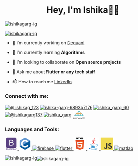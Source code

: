 <h1 align="center">Hey, I'm Ishika👨‍💻</h1>

<p align="left"> <img src="https://komarev.com/ghpvc/?username=ishikagarg-ig&label=Profile%20views&color=0e75b6&style=flat" alt="ishikagarg-ig" /> </p>

<p align="left"> <a href="https://github.com/ryo-ma/github-profile-trophy"><img src="https://github-profile-trophy.vercel.app/?username=ishikagarg-ig&no-frame=true&row=1&margin-w=15&margin-h=15" alt="ishikagarg-ig" /></a> </p>

- 🔭 I’m currently working on [Dequani](https://dequani.com/)

- 🌱 I’m currently learning **Algorithms**

- 👯 I’m looking to collaborate on **Open source projects**

- 💬 Ask me about **Flutter or any tech stuff**

- 📫 How to reach me [LinkedIn](https://www.linkedin.com/in/ishika-garg-6893b7176/)

<h3 align="left">Connect with me:</h3>
<p align="left">
<a href="https://twitter.com/@ ishikag_123" target="blank"><img align="center" src="https://cdn.jsdelivr.net/npm/simple-icons@3.0.1/icons/twitter.svg" alt="@ ishikag_123" height="30" width="40" /></a>
<a href="https://linkedin.com/in/ishika-garg-6893b7176" target="blank"><img align="center" src="https://cdn.jsdelivr.net/npm/simple-icons@3.0.1/icons/linkedin.svg" alt="ishika-garg-6893b7176" height="30" width="40" /></a>
<a href="https://www.codechef.com/users/ishika_garg_60" target="blank"><img align="center" src="https://cdn.jsdelivr.net/npm/simple-icons@3.1.0/icons/codechef.svg" alt="ishika_garg_60" height="30" width="40" /></a>
<a href="https://www.hackerrank.com/ishikagarg137?hr_r=1" target="blank"><img align="center" src="https://cdn.jsdelivr.net/npm/simple-icons@3.0.1/icons/hackerrank.svg" alt="@ishikagarg137" height="30" width="40" /></a>
<a href="https://www.leetcode.com/ishika_garg" target="blank"><img align="center" src="https://cdn.jsdelivr.net/npm/simple-icons@3.0.1/icons/leetcode.svg" alt="ishika_garg" height="30" width="40" /></a>
  <a href="https://www.interviewbit.com/profile/ishika-garg_362" target="blank"><img align="center" src="https://github.com/Ishikagarg-ig/Ishikagarg-ig/blob/main/logo_interviewbit.png" alt="ishika-garg_362" height="30" width="40" /></a>
</p>

<h3 align="left">Languages and Tools:</h3>
<p align="left"> <a href="https://getbootstrap.com" target="_blank"> <img src="https://raw.githubusercontent.com/devicons/devicon/master/icons/bootstrap/bootstrap-plain-wordmark.svg" alt="bootstrap" width="40" height="40"/> </a> <a href="https://www.cprogramming.com/" target="_blank"> <img src="https://raw.githubusercontent.com/devicons/devicon/master/icons/c/c-original.svg" alt="c" width="40" height="40"/> </a> <a href="https://firebase.google.com/" target="_blank"> <img src="https://www.vectorlogo.zone/logos/firebase/firebase-icon.svg" alt="firebase" width="40" height="40"/> </a> <a href="https://flutter.dev" target="_blank"> <img src="https://www.vectorlogo.zone/logos/flutterio/flutterio-icon.svg" alt="flutter" width="40" height="40"/> </a> <a href="https://www.w3.org/html/" target="_blank"> <img src="https://raw.githubusercontent.com/devicons/devicon/master/icons/html5/html5-original-wordmark.svg" alt="html5" width="40" height="40"/> </a> <a href="https://www.java.com" target="_blank"> <img src="https://raw.githubusercontent.com/devicons/devicon/master/icons/java/java-original.svg" alt="java" width="40" height="40"/> </a> <a href="https://developer.mozilla.org/en-US/docs/Web/JavaScript" target="_blank"> <img src="https://raw.githubusercontent.com/devicons/devicon/master/icons/javascript/javascript-original.svg" alt="javascript" width="40" height="40"/> </a> <a href="https://www.mathworks.com/" target="_blank"> <img src="https://raw.githubusercontent.com/simple-icons/simple-icons/master/icons/mathworks.svg" alt="matlab" width="40" height="40"/> </a> </p>

<p><img align="left" src="https://github-readme-stats.vercel.app/api/top-langs?username=ishikagarg-ig&show_icons=true&locale=en&layout=compact" alt="ishikagarg-ig" /></p>

<p><img align="center" src="https://github-readme-stats.vercel.app/api?username=ishikagarg-ig&count_private=true&show_icons=true&locale=en" alt="ishikagarg-ig" /></p>
